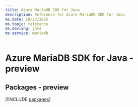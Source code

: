 ```yaml
---
title: Azure MariaDB SDK for Java
description: Reference for Azure MariaDB SDK for Java
ms.date: 10/23/2025
ms.topic: reference
ms.devlang: java
ms.service: mariadb
---
```

# Azure MariaDB SDK for Java - preview
## Packages - preview
[!INCLUDE [packages](mariadb-index.md)]
